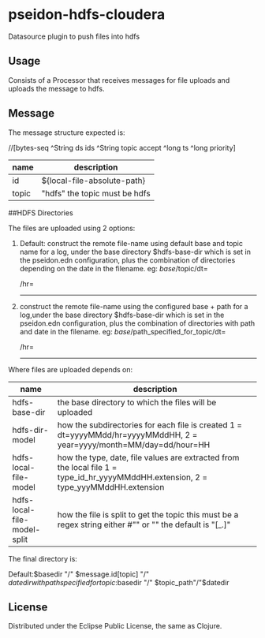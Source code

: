 # pseidon-hdfs-cloudera

Datasource plugin to push files into hdfs


## Usage

Consists of a Processor that receives messages for file uploads and uploads the message to hdfs.

## Message 

The message structure expected is:

//[bytes-seq ^String ds ids ^String topic  accept ^long ts ^long priority] 

| name | description |
| ---- | ------------|
| id   | ${local-file-absolute-path} |
| topic | "hdfs" the topic must be hdfs |

##HDFS Directories

The files are uploaded using 2 options:
1. Default: construct the remote file-name using default base and topic name for a log, under the base directory $hdfs-base-dir which is set in the pseidon.edn configuration, 
  plus the combination of directories depending on the date in the filename.
   eg: $base/$topic/dt=<dt>/hr=<hr>
   
2. construct the remote file-name using the configured base + path for a log,under the base directory $hdfs-base-dir which is set in the pseidon.edn configuration,
   plus the combination of directories with path and date in the filename.
   eg: $base/$path_specified_for_topic/dt=<dt>/hr=<hr>

Where files are uploaded depends on:

| name | description |
| ---- | ----------- |
| hdfs-base-dir | the base directory to which the files will be uploaded |
| hdfs-dir-model | how the subdirectories for each file is created 1 = dt=yyyyMMdd/hr=yyyyMMddHH, 2 = year=yyyy/month=MM/day=dd/hour=HH |
| hdfs-local-file-model | how the type, date, file values are extracted from the local file 1 = type_id_hr_yyyyMMddHH.extension, 2 = type_yyyMMddHH.extension |
| hdfs-local-file-model-split | how the file is split to get the topic this must be a regex string either #"" or "" the default is "[_\.]" |

 
The final directory is:

Default:$basedir "/" $message.id[topic] "/" $datedir
with path specified for topic:$basedir "/" $topic_path"/"$datedir


## License


Distributed under the Eclipse Public License, the same as Clojure.
